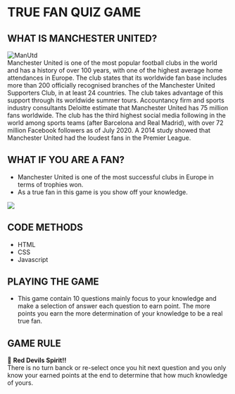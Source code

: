 
# TRUE FAN QUIZ GAME

## WHAT IS MANCHESTER UNITED?
![ManUtd](https://i.imgur.com/M9kcuEU.png)
<br>
Manchester United is one of the most popular football clubs in the world and has a history of over 100 years, with one of the highest average home attendances in Europe. The club states that its worldwide fan base includes more than 200 officially recognised branches of the Manchester United Supporters Club, in at least 24 countries. The club takes advantage of this support through its worldwide summer tours. Accountancy firm and sports industry consultants Deloitte estimate that Manchester United has 75 million fans worldwide. The club has the third highest social media following in the world among sports teams (after Barcelona and Real Madrid), with over 72 million Facebook followers as of July 2020. A 2014 study showed that Manchester United had the loudest fans in the Premier League.
## WHAT IF YOU ARE A FAN?
- Manchester United is one of the most successful clubs in Europe in terms of trophies won.<br>
- As a true fan in this game is you show off your knowledge.

![](https://i.imgur.com/EjBfNd4.jpg)
<br>

## CODE METHODS
- HTML
- CSS
- Javascript

## PLAYING THE GAME
- This game contain 10 questions mainly focus to your knowledge and make a selection of answer each question to earn point. The more points you earn the more determination of your knowledge to be a real true fan.

## GAME RULE
&#x1F534; <b>Red Devils Spirit!!</b> <br>There is no turn banck or re-select once you hit next question and you only know your earned points at the end to determine that how much knowledge of yours.
